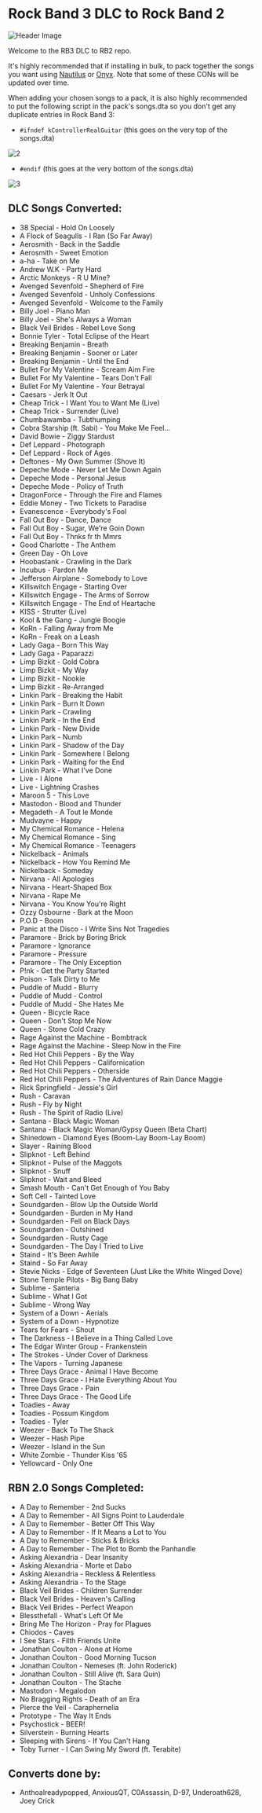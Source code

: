 # Rock Band 3 DLC to Rock Band 2

![Header Image](dependencies/media/header.png)

Welcome to the RB3 DLC to RB2 repo. 

It's highly recommended that if installing in bulk, to pack together the songs you want using [Nautilus](https://nemosnautilus.com/nautilus/) or [Onyx](https://github.com/mtolly/onyx/). Note that some of these CONs will be updated over time. 

When adding your chosen songs to a pack, it is also highly recommended to put the following script in the pack's songs.dta so you don't get any duplicate entries in Rock Band 3:
- `#ifndef kControllerRealGuitar` (this goes on the very top of the songs.dta) 

![2](dependencies/media/2.png)
- `#endif` (this goes at the very bottom of the songs.dta) 

![3](dependencies/media/3.png)

## DLC Songs Converted:
* 38 Special - Hold On Loosely
* A Flock of Seagulls - I Ran (So Far Away)
* Aerosmith - Back in the Saddle
* Aerosmith - Sweet Emotion
* a-ha - Take on Me
* Andrew W.K - Party Hard
* Arctic Monkeys - R U Mine?
* Avenged Sevenfold - Shepherd of Fire
* Avenged Sevenfold - Unholy Confessions
* Avenged Sevenfold - Welcome to the Family
* Billy Joel - Piano Man
* Billy Joel - She's Always a Woman
* Black Veil Brides - Rebel Love Song
* Bonnie Tyler - Total Eclipse of the Heart
* Breaking Benjamin - Breath
* Breaking Benjamin - Sooner or Later
* Breaking Benjamin - Until the End
* Bullet For My Valentine - Scream Aim Fire
* Bullet For My Valentine - Tears Don't Fall
* Bullet For My Valentine - Your Betrayal
* Caesars - Jerk It Out
* Cheap Trick - I Want You to Want Me (Live)
* Cheap Trick - Surrender (Live)
* Chumbawamba - Tubthumping
* Cobra Starship (ft. Sabi) - You Make Me Feel...
* David Bowie - Ziggy Stardust
* Def Leppard - Photograph
* Def Leppard - Rock of Ages
* Deftones - My Own Summer (Shove It)
* Depeche Mode - Never Let Me Down Again
* Depeche Mode - Personal Jesus
* Depeche Mode - Policy of Truth
* DragonForce - Through the Fire and Flames
* Eddie Money - Two Tickets to Paradise
* Evanescence - Everybody's Fool
* Fall Out Boy - Dance, Dance
* Fall Out Boy - Sugar, We're Goin Down
* Fall Out Boy - Thnks fr th Mmrs
* Good Charlotte - The Anthem
* Green Day - Oh Love
* Hoobastank - Crawling in the Dark
* Incubus - Pardon Me
* Jefferson Airplane - Somebody to Love
* Killswitch Engage - Starting Over
* Killswitch Engage - The Arms of Sorrow
* Killswitch Engage - The End of Heartache
* KISS - Strutter (Live)
* Kool & the Gang - Jungle Boogie
* KoRn - Falling Away from Me
* KoRn - Freak on a Leash
* Lady Gaga - Born This Way
* Lady Gaga - Paparazzi
* Limp Bizkit - Gold Cobra
* Limp Bizkit - My Way
* Limp Bizkit - Nookie
* Limp Bizkit - Re-Arranged
* Linkin Park - Breaking the Habit
* Linkin Park - Burn It Down
* Linkin Park - Crawling
* Linkin Park - In the End
* Linkin Park - New Divide
* Linkin Park - Numb
* Linkin Park - Shadow of the Day
* Linkin Park - Somewhere I Belong
* Linkin Park - Waiting for the End
* Linkin Park - What I've Done
* Live - I Alone
* Live - Lightning Crashes
* Maroon 5 - This Love
* Mastodon - Blood and Thunder
* Megadeth - A Tout le Monde
* Mudvayne - Happy
* My Chemical Romance - Helena
* My Chemical Romance - Sing
* My Chemical Romance - Teenagers
* Nickelback - Animals
* Nickelback - How You Remind Me
* Nickelback - Someday
* Nirvana - All Apologies
* Nirvana - Heart-Shaped Box
* Nirvana - Rape Me
* Nirvana - You Know You're Right
* Ozzy Osbourne - Bark at the Moon
* P.O.D - Boom
* Panic at the Disco - I Write Sins Not Tragedies
* Paramore - Brick by Boring Brick
* Paramore - Ignorance
* Paramore - Pressure
* Paramore - The Only Exception
* P!nk - Get the Party Started
* Poison - Talk Dirty to Me
* Puddle of Mudd - Blurry
* Puddle of Mudd - Control
* Puddle of Mudd - She Hates Me
* Queen - Bicycle Race
* Queen - Don't Stop Me Now
* Queen - Stone Cold Crazy
* Rage Against the Machine - Bombtrack
* Rage Against the Machine - Sleep Now in the Fire
* Red Hot Chili Peppers - By the Way
* Red Hot Chili Peppers - Californication
* Red Hot Chili Peppers - Otherside
* Red Hot Chili Peppers - The Adventures of Rain Dance Maggie
* Rick Springfield - Jessie's Girl
* Rush - Caravan
* Rush - Fly by Night
* Rush - The Spirit of Radio (Live)
* Santana - Black Magic Woman
* Santana - Black Magic Woman/Gypsy Queen (Beta Chart)
* Shinedown - Diamond Eyes (Boom-Lay Boom-Lay Boom)
* Slayer - Raining Blood
* Slipknot - Left Behind
* Slipknot - Pulse of the Maggots
* Slipknot - Snuff
* Slipknot - Wait and Bleed
* Smash Mouth - Can't Get Enough of You Baby
* Soft Cell - Tainted Love
* Soundgarden - Blow Up the Outside World
* Soundgarden - Burden in My Hand
* Soundgarden - Fell on Black Days
* Soundgarden - Outshined
* Soundgarden - Rusty Cage
* Soundgarden - The Day I Tried to Live
* Staind - It's Been Awhile
* Staind - So Far Away
* Stevie Nicks - Edge of Seventeen (Just Like the White Winged Dove)
* Stone Temple Pilots - Big Bang Baby
* Sublime - Santeria
* Sublime - What I Got
* Sublime - Wrong Way
* System of a Down - Aerials
* System of a Down - Hypnotize
* Tears for Fears - Shout
* The Darkness - I Believe in a Thing Called Love
* The Edgar Winter Group - Frankenstein
* The Strokes - Under Cover of Darkness
* The Vapors - Turning Japanese
* Three Days Grace - Animal I Have Become
* Three Days Grace - I Hate Everything About You
* Three Days Grace - Pain
* Three Days Grace - The Good Life
* Toadies - Away
* Toadies - Possum Kingdom
* Toadies - Tyler
* Weezer - Back To The Shack
* Weezer - Hash Pipe
* Weezer - Island in the Sun
* White Zombie - Thunder Kiss '65
* Yellowcard - Only One


## RBN 2.0 Songs Completed:
* A Day to Remember - 2nd Sucks
* A Day to Remember - All Signs Point to Lauderdale
* A Day to Remember - Better Off This Way
* A Day to Remember - If It Means a Lot to You
* A Day to Remember - Sticks & Bricks
* A Day to Remember - The Plot to Bomb the Panhandle
* Asking Alexandria - Dear Insanity
* Asking Alexandria - Morte et Dabo
* Asking Alexandria - Reckless & Relentless
* Asking Alexandria - To the Stage
* Black Veil Brides - Children Surrender
* Black Veil Brides - Heaven's Calling
* Black Veil Brides - Perfect Weapon
* Blessthefall - What's Left Of Me
* Bring Me The Horizon - Pray for Plagues
* Chiodos - Caves
* I See Stars - Filth Friends Unite
* Jonathan Coulton - Alone at Home
* Jonathan Coulton - Good Morning Tucson
* Jonathan Coulton - Nemeses (ft. John Roderick)
* Jonathan Coulton - Still Alive (ft. Sara Quin)
* Jonathan Coulton - The Stache
* Mastodon - Megalodon
* No Bragging Rights - Death of an Era
* Pierce the Veil - Caraphernelia
* Prototype - The Way It Ends
* Psychostick - BEER!
* Silverstein - Burning Hearts
* Sleeping with Sirens - If You Can't Hang
* Toby Turner - I Can Swing My Sword (ft. Terabite)

## Converts done by:
*  Anthoalreadypopped, AnxiousQT, C0Assassin, D-97, Underoath628, Joey Crick
